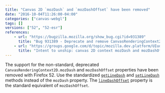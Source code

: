 ```yaml
---
title: "Canvas 2D `mozDash` and `mozDashOffset` have been removed"
date: "2016-10-04T11:26:00-04:00"
categories: ["canvas-webgl"]
tags: []
versions: ["52", "52-esr"]
references:
    - url: "https://bugzilla.mozilla.org/show_bug.cgi?id=931389"
      title: "Bug 931389 - Deprecate and remove CanvasRenderingContext2D.mozDash/mozDashOffset"
    - url: "https://groups.google.com/d/topic/mozilla.dev.platform/UIudMABegcY/discussion"
      title: "Intent to unship: canvas 2D context mozDash and mozDashOffset."
---
```

The support for the non-standard, deprecated `CanvasRenderingContext2D.mozDash` and `mozDashOffset` properties have been removed with Firefox 52. Use the standardized [`getLineDash`](https://developer.mozilla.org/docs/Web/API/CanvasRenderingContext2D/getLineDash) and [`setLineDash`](https://developer.mozilla.org/docs/Web/API/CanvasRenderingContext2D/setLineDash) methods instead of the `mozDash` property. The [`lineDashOffset`](https://developer.mozilla.org/docs/Web/API/CanvasRenderingContext2D/lineDashOffset) property is the standard equivalent of `mozDashOffset`.
